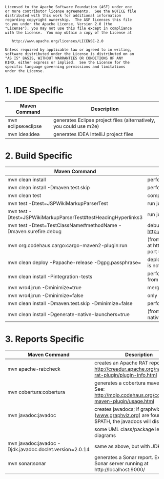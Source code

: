 ```
Licensed to the Apache Software Foundation (ASF) under one
or more contributor license agreements.  See the NOTICE file
distributed with this work for additional information
regarding copyright ownership.  The ASF licenses this file
to you under the Apache License, Version 2.0 (the
"License"); you may not use this file except in compliance
with the License.  You may obtain a copy of the License at

   http://www.apache.org/licenses/LICENSE-2.0

Unless required by applicable law or agreed to in writing,
software distributed under the License is distributed on an
"AS IS" BASIS, WITHOUT WARRANTIES OR CONDITIONS OF ANY
KIND, either express or implied.  See the License for the
specific language governing permissions and limitations
under the License.
```

# 1. IDE Specific

| Maven Command                                                     | Description                                                                                                               |
| ----------------------------------------------------------------- | ------------------------------------------------------------------------------------------------------------------------- |
| mvn eclipse:eclipse                                               | generates Eclipse project files (alternatively, you could use m2e)                                                        |
| mvn idea:idea                                                     | generates IDEA IntelliJ project files                                                                                     |


# 2. Build Specific

| Maven Command                                                     | Description                                                                                                               |
| ----------------------------------------------------------------- | ------------------------------------------------------------------------------------------------------------------------- |
| mvn clean install                                                 | performs a build                                                                                                          |
| mvn clean install -Dmaven.test.skip                               | performs a build, skipping the tests (not recommended)                                                                    |
| mvn clean test                                                    | compiles the source and executes the tests                                                                                |
| mvn test -Dtest=JSPWikiMarkupParserTest                           | run just a single test class                                                                                              |
| mvn test -Dtest=JSPWikiMarkupParserTest#testHeadingHyperlinks3    | run just a single test within a test class                                                                                |
| mvn test -Dtest=TestClassName#methodName -Dmaven.surefire.debug   | debug a test in Eclipse or IDEA to see why it's failing (see http://www.jroller.com/gmazza/entry/jpa_and_junit#debugging) |
| mvn org.codehaus.cargo:cargo-maven2-plugin:run                    | (from main war module) starts JSPWiki on a Tomcat9 instance at http://localhost:8080/JSPWiki with an attached debugger on port 5005|
| mvn clean deploy -Papache-release -Dgpg.passphrase=<passphrase>   | deploys generated artifact to a repository. If -Dgpg.passphrase is not given, expects a gpg-agent running                 |
| mvn clean install -Pintegration-tests                             | performs a build, enabling functional tests execution (best run from the jspwiki-it-tests folder)                         |
| mvn wro4j:run -Dminimize=true                                     | merge & compress js & css files                                                                                           |
| mvn wro4j:run -Dminimize=false                                    | only merge the js & css files  (no compression)                                                                           |
| mvn clean install -Dmaven.test.skip -Dminimize=false              | performs a build, skipping the tests and skip compression                                                                 |
| mvn clean install -Dgenerate-native-launchers=true                | (from portable module) performs a build, regenerating the native executables on the portable build                                               |


# 3. Reports Specific

| Maven Command                                                     | Description                                                                                                               |
| ----------------------------------------------------------------- | ------------------------------------------------------------------------------------------------------------------------- |
| mvn apache-rat:check                                              | creates an Apache RAT report. See: http://creadur.apache.org/rat/apache-rat-plugin/plugin-info.html                       |
| mvn cobertura:cobertura                                           | generates a cobertura maven report. See: http://mojo.codehaus.org/cobertura-maven-plugin/usage.html                       |
| mvn javadoc:javadoc                                               | creates javadocs; if graphviz binaries (www.graphviz.org) are found on $PATH, the javadocs will display                   |
|                                                                   | some UML class/package level diagrams                                                                                     |
| mvn javadoc:javadoc -Djdk.javadoc.doclet.version=2.0.14           | same as above, but with JDK >= 9                                                                                          |
| mvn sonar:sonar                                                   | generates a Sonar report. Expects a Sonar server running at http://localhost:9000/                                        |
